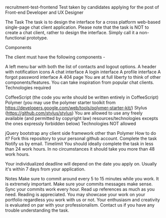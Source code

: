recruitment-test-frontend
Test taken by candidates applying for the post of Front-end Developer and UX Designer

The Task
The task is to design the interface for a cross platform web-based single-page chat client application. Please note that the task is NOT to create a chat client, rather to design the interface. Simply call it a non-functional prototype.

Components

The client must have the following components -

A left menu bar with both the list of contacts and logout options.
A header with notification icons
A chat interface
A login interface
A profile interface
A forgot password interface
A 404 page
You are at full liberty to think of other components/features. You can take inspiration from popular chat clients.
Technologies required

CoffeeScript (the code you write should be written entirely in CoffeeScript)
Polymer (you may use the polymer starter toolkit from https://developers.google.com/web/tools/polymer-starter-kit/)
Stylus (https://github.com/stylus/stylus) You are allowed to use any freely available (and permitted by copyright law) resources/technologies excepts the ones expressly forbidden below)
Technologies NOT allowed

jQuery
bootstrap
any client side framework other than Polymer
How to do it?
Fork this repository to your personal github account.
Complete the task
Notify us by email.
Timelimit
You should ideally complete the task in less than 24 work hours. In no circumstances it should take you more than 48 work hours.

Your individualized deadline will depend on the date you apply on. Usually it's within 7 days from your application.

Notes
Make sure to commit around every 5 to 15 minutes while you work. It is extremely important. Make sure your commits messages make sense.
Sync your commits work every hour.
Read up references as much as you need. Reading is appreciated.
You may showcase your work on your portfolio regardless you work with us or not.
Your enthusiasm and creativity is evaluated on par with your professionalism.
Contact us if you have any trouble understanding the task.
